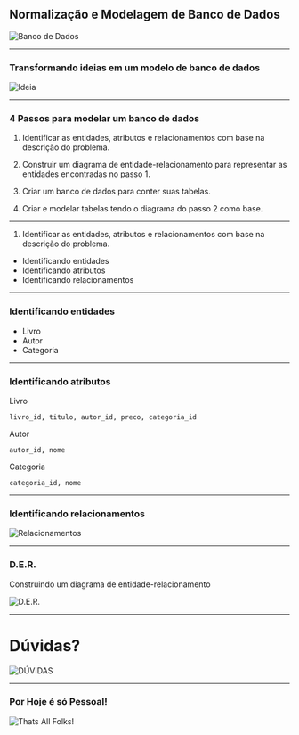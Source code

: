 ## Normalização e Modelagem de Banco de Dados
![Banco de Dados](https://media.giphy.com/media/l0G18q84KqOgJ3G8M/giphy.gif)

---

### Transformando ideias em um modelo de banco de dados
![Ideia](https://media.giphy.com/media/l0LEIXSRRuv9QQIRNI/giphy.gif)

---

### 4 Passos para modelar um banco de dados

1. Identificar as entidades, atributos e relacionamentos com base na descrição do problema.

1. Construir um diagrama de entidade-relacionamento para representar as entidades encontradas no passo 1.

1. Criar um banco de dados para conter suas tabelas.

1. Criar e modelar tabelas tendo o diagrama do passo 2 como base.

---

1. Identificar as entidades, atributos e relacionamentos com base na descrição do problema.

* Identificando entidades
* Identificando atributos
* Identificando relacionamentos


---

### Identificando entidades

* Livro
* Autor
* Categoria

---

### Identificando atributos

Livro
```
livro_id, titulo, autor_id, preco, categoria_id
```
Autor
```
autor_id, nome
```
Categoria
```
categoria_id, nome
```

---

### Identificando relacionamentos
![Relacionamentos](https://raw.githubusercontent.com/betrybe/live-lectures/master/block-22/22-1/images/entities.jpg?token=AA7NVW6VHGSBWDJ42CYIJRLAI6DPS)

---

### D.E.R.
Construindo um diagrama de entidade-relacionamento

![D.E.R.](https://raw.githubusercontent.com/betrybe/live-lectures/master/block-22/22-1/images/simple_relationship.png?token=AA7NVW7O5I77D76EOFI2ROTAI6DR2)

---

# Dúvidas?
![DÚVIDAS](https://media.giphy.com/media/d1E1YlkOTe4IfdNC/giphy.gif)

---

### Por Hoje é só Pessoal!
![Thats All Folks!](https://upload.wikimedia.org/wikipedia/commons/thumb/e/ea/Thats_all_folks.svg/795px-Thats_all_folks.svg.png)